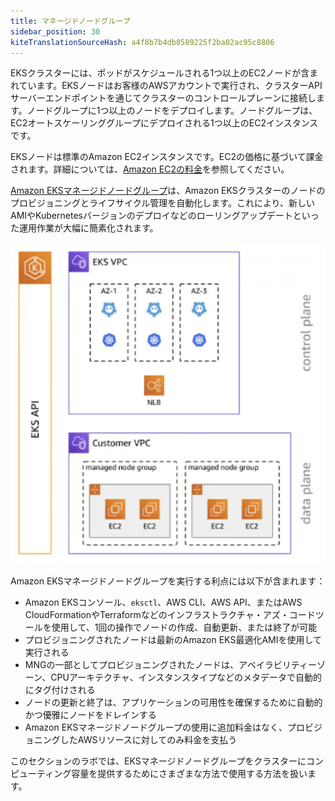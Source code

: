 ```yaml
---
title: マネージドノードグループ
sidebar_position: 30
kiteTranslationSourceHash: a4f8b7b4db8589225f2ba02ac95c8806
---
```


EKSクラスターには、ポッドがスケジュールされる1つ以上のEC2ノードが含まれています。EKSノードはお客様のAWSアカウントで実行され、クラスターAPIサーバーエンドポイントを通じてクラスターのコントロールプレーンに接続します。ノードグループに1つ以上のノードをデプロイします。ノードグループは、EC2オートスケーリンググループにデプロイされる1つ以上のEC2インスタンスです。

EKSノードは標準のAmazon EC2インスタンスです。EC2の価格に基づいて課金されます。詳細については、[Amazon EC2の料金](https://aws.amazon.com/ec2/pricing/)を参照してください。

[Amazon EKSマネージドノードグループ](https://docs.aws.amazon.com/eks/latest/userguide/managed-node-groups.html)は、Amazon EKSクラスターのノードのプロビジョニングとライフサイクル管理を自動化します。これにより、新しいAMIやKubernetesバージョンのデプロイなどのローリングアップデートといった運用作業が大幅に簡素化されます。

![マネージドノードグループ](./assets/managed-node-groups.webp)

Amazon EKSマネージドノードグループを実行する利点には以下が含まれます：

- Amazon EKSコンソール、`eksctl`、AWS CLI、AWS API、またはAWS CloudFormationやTerraformなどのインフラストラクチャ・アズ・コードツールを使用して、1回の操作でノードの作成、自動更新、または終了が可能
- プロビジョニングされたノードは最新のAmazon EKS最適化AMIを使用して実行される
- MNGの一部としてプロビジョニングされたノードは、アベイラビリティーゾーン、CPUアーキテクチャ、インスタンスタイプなどのメタデータで自動的にタグ付けされる
- ノードの更新と終了は、アプリケーションの可用性を確保するために自動的かつ優雅にノードをドレインする
- Amazon EKSマネージドノードグループの使用に追加料金はなく、プロビジョニングしたAWSリソースに対してのみ料金を支払う

このセクションのラボでは、EKSマネージドノードグループをクラスターにコンピューティング容量を提供するためにさまざまな方法で使用する方法を扱います。
